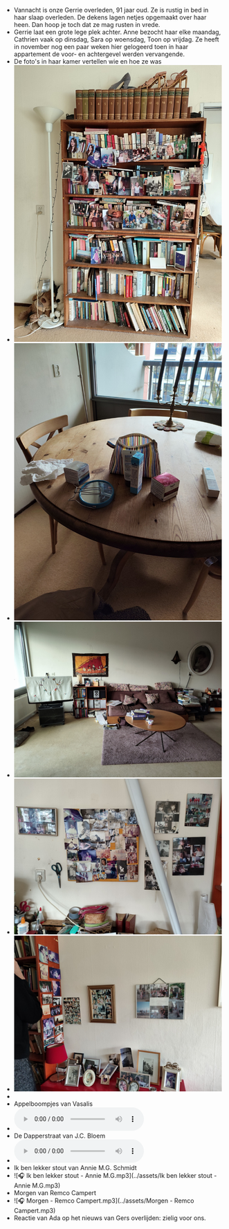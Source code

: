 - Vannacht is onze Gerrie overleden, 91 jaar oud. Ze is rustig in bed in haar slaap overleden. De dekens lagen netjes opgemaakt over haar heen. Dan hoop je toch dat ze mag rusten in vrede.
- Gerrie laat een grote lege plek achter. Anne bezocht haar elke maandag, Cathrien vaak op dinsdag, Sara op woensdag, Toon op vrijdag. Ze heeft in november nog een paar weken hier gelogeerd toen in haar appartement de voor- en achtergevel werden vervangende.
- De foto's in haar kamer vertellen wie en hoe ze was
- ![2025-02-06-22-59-25.jpeg](../assets/2025-02-06-22-59-25.jpeg)
- ![2025-01-10-14-56-28.jpeg](../assets/2025-01-10-14-56-28.jpeg)
- ![2025-01-10-14-56-43.jpeg](../assets/2025-01-10-14-56-43.jpeg)
- ![2025-01-10-14-56-55.jpeg](../assets/2025-01-10-14-56-55.jpeg)
- ![2025-01-10-14-57-08.jpeg](../assets/2025-01-10-14-57-08.jpeg)
-
- Appelboompjes van Vasalis
- ![🎧 Appelboompjes_Vasalis.mp3](../assets/Appelboompjes_Vasalis.mp3)
- De Dapperstraat van J.C. Bloem
- ![🎧 De_Dapperstraat_J.C._Bloem.mp3](../assets/De_Dapperstraat_J.C._Bloem.mp3)
- Ik ben lekker stout van Annie M.G. Schmidt
- ![🎧 Ik ben lekker stout - Annie M.G.mp3](../assets/Ik ben lekker stout - Annie M.G.mp3)
- Morgen van Remco Campert
- ![🎧 Morgen - Remco Campert.mp3](../assets/Morgen - Remco Campert.mp3)
- Reactie van Ada op het nieuws van Gers overlijden: zielig voor ons.